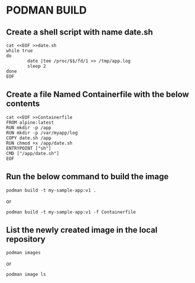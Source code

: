 # PODMAN BUILD

## Create a shell script with name date.sh
```
cat <<EOF >>date.sh
while true
do
        date |tee /proc/$$/fd/1 >> /tmp/app.log
        sleep 2
done
EOF
```
## Create a file Named Containerfile with the below contents
```
cat <<EOF >>Containerfile
FROM alpine:latest
RUN mkdir -p /app
RUN mkdir -p /var/myapp/log
COPY date.sh /app
RUN chmod +x /app/date.sh
ENTRYPOINT ["sh"]
CMD ["/app/date.sh"]
EOF
```
## Run the below command to build the image
```
podman build -t my-sample-app:v1 .
```
or
```
podman build -t my-sample-app:v1 -f Containerfile
```
## List the newly created image in the local repository
```
podman images 
```
or
```
podman image ls 
```
